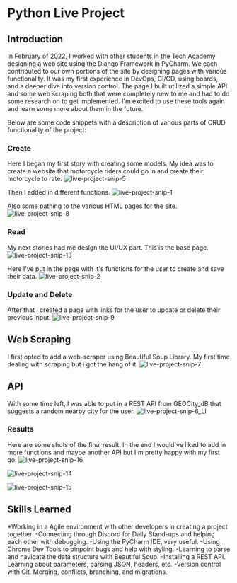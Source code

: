 # Python Live Project 

## Introduction
In February of 2022, I worked with other students in the Tech Academy designing a web site using the Django Framework in PyCharm. We each contributed to our own portions of the site by designing pages with various functionality. It was my first experience in DevOps, CI/CD, using boards, and a deeper dive into version control. The page I built utilized a simple API and some web scraping both that were completely new to me and had to do some research on to get implemented. I'm excited to use these tools again and learn some more about them in the future.

Below are some code snippets with a description of various parts of CRUD functionality of the project:

### Create
Here I began my first story with creating some models. My idea was to create a website that motorcycle riders could go in and create their motorcycle to rate.
![live-project-snip-5](https://user-images.githubusercontent.com/92751822/153731600-baf92e22-3403-4ac5-8fce-ea06efd81759.png)

Then I added in different functions.
![live-project-snip-1](https://user-images.githubusercontent.com/92751822/153731580-d7380e23-fd01-426c-a1d7-cd36d8c3fe6a.png)

Also some pathing to the various HTML pages for the site.
![live-project-snip-8](https://user-images.githubusercontent.com/92751822/153731651-13ebd3d9-63ed-4821-9c3b-cd70969516c1.png)

### Read
My next stories had me design the UI/UX part. This is the base page.
![live-project-snip-13](https://user-images.githubusercontent.com/92751822/153731737-dc93c41b-1842-4012-abd7-793255cd913f.png)

Here I've put in the page with it's functions for the user to create and save their data.
![live-project-snip-2](https://user-images.githubusercontent.com/92751822/153731678-aea5ca64-879b-44d2-ab2b-b62785827d19.png)


### Update and Delete
After that I created a page with links for the user to update or delete their previous input.
![live-project-snip-9](https://user-images.githubusercontent.com/92751822/153731691-94eb3639-1495-4103-8aa3-db681c93d4c4.png)

## Web Scraping
I first opted to add a web-scraper using Beautiful Soup Library. My first time dealing with scraping but i got the hang of it.
![live-project-snip-7](https://user-images.githubusercontent.com/92751822/153731643-b5f69f05-9f21-4c7d-86ab-0e4a012231e5.png)

## API
With some time left, I was able to put in a REST API from GEOCity_dB that suggests a random nearby city for the user. 
![live-project-snip-6_LI](https://user-images.githubusercontent.com/92751822/153731635-5d240170-4338-42f8-8666-df9854c84d20.jpg)

### Results
Here are some shots of the final result. In the end I would've liked to add in more functions and maybe another API but I'm pretty happy with my first go.
![live-project-snip-16](https://user-images.githubusercontent.com/92751822/153731855-9e28fe74-35b5-44f0-a999-0f9f5bf230d4.png)


![live-project-snip-14](https://user-images.githubusercontent.com/92751822/153731802-40acf9c5-db38-46f2-bb38-b22f89ef174e.png)


![live-project-snip-15](https://user-images.githubusercontent.com/92751822/153731828-3ef9a64e-827c-4168-9ad5-c373e7a93f57.png)

## Skills Learned
*Working in a Agile environment with other developers in creating a project together.
-Connecting through Discord for Daily Stand-ups and helping each other with debugging.
-Using the PyCharm IDE, very useful.
-Using Chrome Dev Tools to pinpoint bugs and help with styling.
-Learning to parse and navigate the data structure with Beautiful Soup.
-Installing a REST API. Learning about parameters, parsing JSON, headers, etc. 
-Version control with Git. Merging, conflicts, branching, and migrations.
